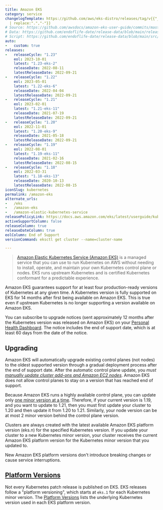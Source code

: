 ```yaml
---
title: Amazon EKS
category: service
changelogTemplate: https://github.com/aws/eks-distro/releases/tag/v{{"__LATEST__"
  | replace:".","-"}}
# Source: https://github.com/awsdocs/amazon-eks-user-guide/commits/master/doc_source/platform-versions.md as source
# Data: https://github.com/endoflife-date/release-data/blob/main/releases/eks.json
# Script: https://github.com/endoflife-date/release-data/blob/main/src/eks.py
auto:
-   custom: true
releases:
-   releaseCycle: "1.23"
    eol: 2023-10-01
    latest: "1.23-eks-2"
    releaseDate: 2022-08-11
    latestReleaseDate: 2022-09-21
-   releaseCycle: "1.22"
    eol: 2023-05-01
    latest: "1.22-eks-6"
    releaseDate: 2022-04-04
    latestReleaseDate: 2022-09-21
-   releaseCycle: "1.21"
    eol: 2023-02-01
    latest: "1.21-eks-11"
    releaseDate: 2021-07-19
    latestReleaseDate: 2022-09-21
-   releaseCycle: "1.20"
    eol: 2022-11-01
    latest: "1.20-eks-9"
    releaseDate: 2021-05-18
    latestReleaseDate: 2022-09-21
-   releaseCycle: "1.19"
    eol: 2022-08-01
    latest: "1.19-eks-11"
    releaseDate: 2021-02-16
    latestReleaseDate: 2022-08-15
-   releaseCycle: "1.18"
    eol: 2022-03-31
    latest: "1.18-eks-13"
    releaseDate: 2020-10-13
    latestReleaseDate: 2022-08-15
iconSlug: kubernetes
permalink: /amazon-eks
alternate_urls:
-   /eks
-   /amazon-eks
-   /amazon-elastic-kubernetes-service
releasePolicyLink: https://docs.aws.amazon.com/eks/latest/userguide/kubernetes-versions.html
activeSupportColumn: false
releaseColumn: true
releaseDateColumn: true
eolColumn: End of Support
versionCommand: eksctl get cluster --name=cluster-name

---
```


> [Amazon Elastic Kubernetes Service (Amazon EKS)](https://aws.amazon.com/eks/) is a managed service that you can use to run Kubernetes on AWS without needing to install, operate, and maintain your own Kubernetes control plane or nodes. EKS runs upstream Kubernetes and is certified Kubernetes conformant for a predictable experience.

Amazon EKS guarantees support for at least four production-ready versions of Kubernetes at any given time. A Kubernetes version is fully supported on EKS for 14 months after first being available on Amazon EKS. This is true even if upstream Kubernetes is no longer supporting a version available on Amazon EKS.

You can subscribe to upgrade notices (sent approximately 12 months after the Kubernetes version was released on Amazon EKS) on your [Personal Health Dashboard](https://aws.amazon.com/premiumsupport/technology/personal-health-dashboard/). The notice includes the end of support date, which is at least 60 days from the date of the notice.

## Upgrading

Amazon EKS will automatically upgrade existing control planes (not nodes) to the oldest supported version through a gradual deployment process after the end of support date. After the automatic control plane update, you _must [manually update cluster add-ons and Amazon EC2 nodes][upgrade]_. Amazon EKS does not allow control planes to stay on a version that has reached end of support.

Because Amazon EKS runs a highly available control plane, you can update only [one minor version at a time][skew]. Therefore, if your current version is 1.19, and you want to update to 1.21, then you must first update your cluster to 1.20 and then update it from 1.20 to 1.21. Similarly, your node version can be at most 2 minor version behind the control plane version.

Clusters are always created with the latest available Amazon EKS platform version (eks.n) for the specified Kubernetes version. If you update your cluster to a new Kubernetes minor version, your cluster receives the current Amazon EKS platform version for the Kubernetes minor version that you updated to.

New Amazon EKS platform versions don't introduce breaking changes or cause service interruptions.

## [Platform Versions][platform-versions]

Not every Kubernetes patch release is published on EKS. EKS releases follow a "platform versioning", which starts at `eks.1` for each Kubernetes minor version. The [Platform Versions][platform-versions] lists the underlying Kubernetes version used in each EKS platform version.

[platform-versions]: https://docs.aws.amazon.com/eks/latest/userguide/platform-versions.html
[upgrade]: https://docs.aws.amazon.com/eks/latest/userguide/update-cluster.html#update-existing-cluster
[skew]: https://kubernetes.io/docs/setup/version-skew-policy/#kube-apiserver
